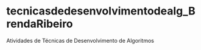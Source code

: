 # tecnicasdedesenvolvimentodealg_BrendaRibeiro
Atividades de Técnicas de Desenvolvimento de Algoritmos 
